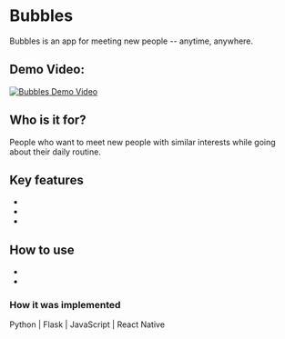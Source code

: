 # Bubbles

Bubbles is an app for meeting new people -- anytime, anywhere.

## Demo Video:
[![Bubbles Demo Video](https://i.ytimg.com/vi/--PJx-rJRX4/maxresdefault.jpg)](https://youtu.be/--PJx-rJRX4?si=JDDiYIa0liuJ-SzH "Bubbles Demo Video")

## Who is it for?
People who want to meet new people with similar interests while going about their daily routine.

## Key features
-
-
-

## How to use
-
-

### How it was implemented
Python | Flask | JavaScript | React Native
